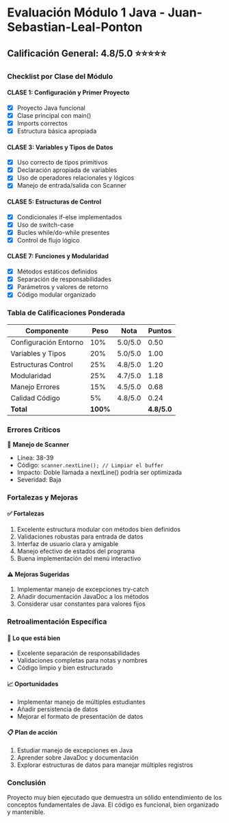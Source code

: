 # Evaluación Módulo 1 Java - Juan-Sebastian-Leal-Ponton

## Calificación General: 4.8/5.0 ⭐⭐⭐⭐⭐

### Checklist por Clase del Módulo

#### CLASE 1: Configuración y Primer Proyecto

- [x] Proyecto Java funcional
- [x] Clase principal con main()
- [x] Imports correctos
- [x] Estructura básica apropiada

#### CLASE 3: Variables y Tipos de Datos

- [x] Uso correcto de tipos primitivos
- [x] Declaración apropiada de variables
- [x] Uso de operadores relacionales y lógicos
- [x] Manejo de entrada/salida con Scanner

#### CLASE 5: Estructuras de Control

- [x] Condicionales if-else implementados
- [x] Uso de switch-case
- [x] Bucles while/do-while presentes
- [x] Control de flujo lógico

#### CLASE 7: Funciones y Modularidad

- [x] Métodos estáticos definidos
- [x] Separación de responsabilidades
- [x] Parámetros y valores de retorno
- [x] Código modular organizado

### Tabla de Calificaciones Ponderada

| Componente            | Peso     | Nota    | Puntos      |
| --------------------- | -------- | ------- | ----------- |
| Configuración Entorno | 10%      | 5.0/5.0 | 0.50        |
| Variables y Tipos     | 20%      | 5.0/5.0 | 1.00        |
| Estructuras Control   | 25%      | 4.8/5.0 | 1.20        |
| Modularidad           | 25%      | 4.7/5.0 | 1.18        |
| Manejo Errores        | 15%      | 4.5/5.0 | 0.68        |
| Calidad Código        | 5%       | 4.8/5.0 | 0.24        |
| **Total**             | **100%** |         | **4.8/5.0** |

### Errores Críticos

🐛 **Manejo de Scanner**

- Línea: 38-39
- Código: `scanner.nextLine(); // Limpiar el buffer`
- Impacto: Doble llamada a nextLine() podría ser optimizada
- Severidad: Baja

### Fortalezas y Mejoras

#### ✅ Fortalezas

1. Excelente estructura modular con métodos bien definidos
2. Validaciones robustas para entrada de datos
3. Interfaz de usuario clara y amigable
4. Manejo efectivo de estados del programa
5. Buena implementación del menú interactivo

#### ⚠️ Mejoras Sugeridas

1. Implementar manejo de excepciones try-catch
2. Añadir documentación JavaDoc a los métodos
3. Considerar usar constantes para valores fijos

### Retroalimentación Específica

#### 🌟 Lo que está bien

- Excelente separación de responsabilidades
- Validaciones completas para notas y nombres
- Código limpio y bien estructurado

#### 📈 Oportunidades

- Implementar manejo de múltiples estudiantes
- Añadir persistencia de datos
- Mejorar el formato de presentación de datos

#### 📋 Plan de acción

1. Estudiar manejo de excepciones en Java
2. Aprender sobre JavaDoc y documentación
3. Explorar estructuras de datos para manejar múltiples registros

### Conclusión

Proyecto muy bien ejecutado que demuestra un sólido entendimiento de los conceptos fundamentales de Java. El código es funcional, bien organizado y mantenible.
